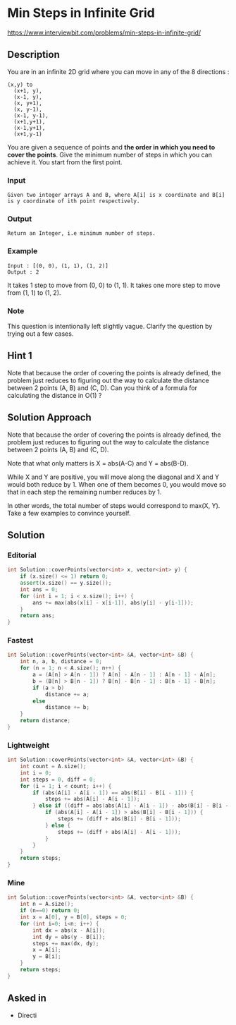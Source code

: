 # Min Steps in Infinite Grid

https://www.interviewbit.com/problems/min-steps-in-infinite-grid/

## Description

You are in an infinite 2D grid where you can move in any of the 8 directions :

```
(x,y) to
  (x+1, y),
  (x-1, y),
  (x, y+1),
  (x, y-1),
  (x-1, y-1),
  (x+1,y+1),
  (x-1,y+1),
  (x+1,y-1)
```

You are given a sequence of points and **the order in which you need to cover the points**.
Give the minimum number of steps in which you can achieve it. You start from the first point.

### Input
```
Given two integer arrays A and B, where A[i] is x coordinate and B[i] is y coordinate of ith point respectively.
```
### Output
```
Return an Integer, i.e minimum number of steps.
```
### Example

```
Input : [(0, 0), (1, 1), (1, 2)]
Output : 2
```

It takes 1 step to move from (0, 0) to (1, 1). It takes one more step to move from (1, 1) to (1, 2).

### Note

This question is intentionally left slightly vague. Clarify the question by trying out a few cases.

## Hint 1

Note that because the order of covering the points is already defined, the problem just reduces to figuring out the way to calculate the distance between 2 points (A, B) and (C, D).
Can you think of a formula for calculating the distance in O(1) ?

## Solution Approach

Note that because the order of covering the points is already defined, the problem just reduces to figuring out the way to calculate the distance between 2 points (A, B) and (C, D).

Note that what only matters is X = abs(A-C) and Y = abs(B-D).

While X and Y are positive, you will move along the diagonal and X and Y would both reduce by 1. 
When one of them becomes 0, you would move so that in each step the remaining number reduces by 1.

In other words, the total number of steps would correspond to max(X, Y).
Take a few examples to convince yourself.

## Solution

### Editorial
```cpp
int Solution::coverPoints(vector<int> x, vector<int> y) {
    if (x.size() <= 1) return 0;
    assert(x.size() == y.size());
    int ans = 0;
    for (int i = 1; i < x.size(); i++) {
        ans += max(abs(x[i] - x[i-1]), abs(y[i] - y[i-1]));
    }
    return ans;
}
```

### Fastest
```cpp
int Solution::coverPoints(vector<int> &A, vector<int> &B) {
    int n, a, b, distance = 0;
    for (n = 1; n < A.size(); n++) {
        a = (A[n] > A[n - 1]) ? A[n] - A[n - 1] : A[n - 1] - A[n];
        b = (B[n] > B[n - 1]) ? B[n] - B[n - 1] : B[n - 1] - B[n];
        if (a > b)
            distance += a;
        else
            distance += b;
    }
    return distance;
}
```

### Lightweight
```cpp
int Solution::coverPoints(vector<int> &A, vector<int> &B) {
    int count = A.size();
    int i = 0;
    int steps = 0, diff = 0;
    for (i = 1; i < count; i++) {
        if (abs(A[i] - A[i - 1]) == abs(B[i] - B[i - 1])) {
            steps += abs(A[i] - A[i - 1]);
        } else if ((diff = abs(abs(A[i] - A[i - 1]) - abs(B[i] - B[i - 1]))) > 0) {
            if (abs(A[i] - A[i - 1]) > abs(B[i] - B[i - 1])) {
                steps += (diff + abs(B[i] - B[i - 1]));
            } else {
                steps += (diff + abs(A[i] - A[i - 1]));
            }
        }
    }
    return steps;
}
```

### Mine

```cpp
int Solution::coverPoints(vector<int> &A, vector<int> &B) {
    int n = A.size();
    if (n==0) return 0;
    int x = A[0], y = B[0], steps = 0;
    for (int i=0; i<n; i++) {
        int dx = abs(x - A[i]);
        int dy = abs(y - B[i]);
        steps += max(dx, dy);
        x = A[i];
        y = B[i];
    }
    return steps;
}
```

## Asked in

* Directi
